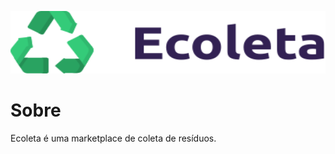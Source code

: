 <p align="center"><img width="600" height="100" src="nlw/assets/logo.svg"></p>

# Sobre
  <p>Ecoleta é uma marketplace de coleta de resíduos.</p> 
